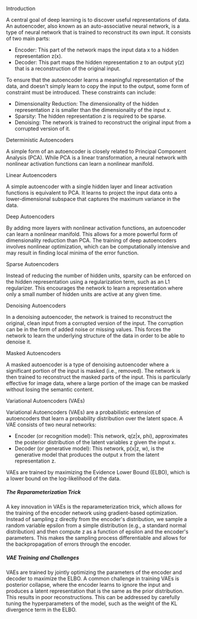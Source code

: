 Introduction

  A central goal of deep learning is to discover useful representations of
  data. An autoencoder, also known as an auto-associative neural network, is a
  type of neural network that is trained to reconstruct its own input. It
  consists of two main parts:

   * Encoder: This part of the network maps the input data x to a hidden
     representation z(x).
   * Decoder: This part maps the hidden representation z to an output y(z) that
     is a reconstruction of the original input.

  To ensure that the autoencoder learns a meaningful representation of the data,
   and doesn't simply learn to copy the input to the output, some form of
  constraint must be introduced. These constraints can include:

   * Dimensionality Reduction: The dimensionality of the hidden representation z
     is smaller than the dimensionality of the input x.
   * Sparsity: The hidden representation z is required to be sparse.
   * Denoising: The network is trained to reconstruct the original input from a
     corrupted version of it.

Deterministic Autoencoders

  A simple form of an autoencoder is closely related to Principal Component
  Analysis (PCA). While PCA is a linear transformation, a neural network with
  nonlinear activation functions can learn a nonlinear manifold.

Linear Autoencoders

  A simple autoencoder with a single hidden layer and linear activation
  functions is equivalent to PCA. It learns to project the input data onto a
  lower-dimensional subspace that captures the maximum variance in the data.

  Deep Autoencoders

  By adding more layers with nonlinear activation functions, an autoencoder can
  learn a nonlinear manifold. This allows for a more powerful form of
  dimensionality reduction than PCA. The training of deep autoencoders involves
  nonlinear optimization, which can be computationally intensive and may result
  in finding local minima of the error function.

  Sparse Autoencoders

  Instead of reducing the number of hidden units, sparsity can be enforced on
  the hidden representation using a regularization term, such as an L1
  regularizer. This encourages the network to learn a representation where only
  a small number of hidden units are active at any given time.

 Denoising Autoencoders

  In a denoising autoencoder, the network is trained to reconstruct the
  original, clean input from a corrupted version of the input. The corruption
  can be in the form of added noise or missing values. This forces the network
  to learn the underlying structure of the data in order to be able to denoise
  it.

  Masked Autoencoders

  A masked autoencoder is a type of denoising autoencoder where a significant
  portion of the input is masked (i.e., removed). The network is then trained
  to reconstruct the masked parts of the input. This is particularly effective
  for image data, where a large portion of the image can be masked without
  losing the semantic content.

  Variational Autoencoders (VAEs)

  Variational Autoencoders (VAEs) are a probabilistic extension of autoencoders
  that learn a probability distribution over the latent space. A VAE consists of
   two neural networks:

   * Encoder (or recognition model): This network, q(z|x, phi), approximates the
     posterior distribution of the latent variables z given the input x.
   * Decoder (or generative model): This network, p(x|z, w), is the generative
     model that produces the output x from the latent representation z.

  VAEs are trained by maximizing the Evidence Lower Bound (ELBO), which is a
  lower bound on the log-likelihood of the data.

  ##### The Reparameterization Trick

  A key innovation in VAEs is the reparameterization trick, which allows for the
   training of the encoder network using gradient-based optimization. Instead of
   sampling z directly from the encoder's distribution, we sample a random
  variable epsilon from a simple distribution (e.g., a standard normal
  distribution) and then compute z as a function of epsilon and the encoder's
  parameters. This makes the sampling process differentiable and allows for the
  backpropagation of errors through the encoder.

  ##### VAE Training and Challenges

  VAEs are trained by jointly optimizing the parameters of the encoder and
  decoder to maximize the ELBO. A common challenge in training VAEs is posterior
   collapse, where the encoder learns to ignore the input and produces a latent
  representation that is the same as the prior distribution. This results in
  poor reconstructions. This can be addressed by carefully tuning the
  hyperparameters of the model, such as the weight of the KL divergence term in
  the ELBO.